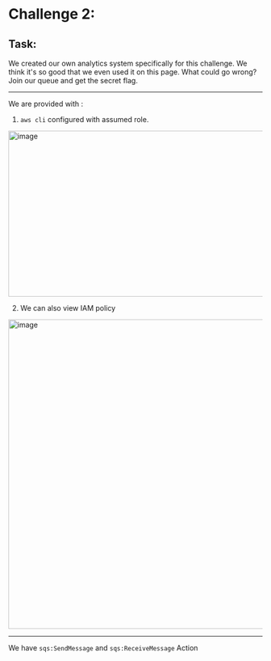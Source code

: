 # Challenge 2:

## Task:
We created our own analytics system specifically for this challenge. We think it's so good that we even used it on this page. What could go wrong?
Join our queue and get the secret flag.

-----

We are provided with :
1. `aws cli` configured with assumed role.

<img width="1529" height="328" alt="image" src="https://github.com/user-attachments/assets/0b9e1f0c-8497-4773-a307-3812e10c159b" />

2. We can also view IAM policy

<img width="1543" height="612" alt="image" src="https://github.com/user-attachments/assets/bf35ec03-d5a6-4619-b6c2-4a15696c89ca" />

------

We have `sqs:SendMessage` and `sqs:ReceiveMessage` Action 
